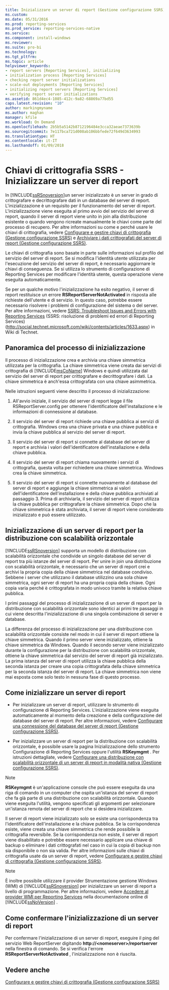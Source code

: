 ```yaml
---
title: Inizializzare un server di report (Gestione configurazione SSRS) | Microsoft Docs
ms.custom: 
ms.date: 05/31/2016
ms.prod: reporting-services
ms.prod_service: reporting-services-native
ms.service: 
ms.component: install-windows
ms.reviewer: 
ms.suite: pro-bi
ms.technology: 
ms.tgt_pltfrm: 
ms.topic: article
helpviewer_keywords:
- report servers [Reporting Services], initializing
- initialization process [Reporting Services]
- checking report server initializations
- scale-out deployments [Reporting Services]
- initializing report servers [Reporting Services]
- verifying report server initializations
ms.assetid: 861d4ec4-1085-412c-9a82-68869a77bd55
caps.latest.revision: "10"
author: markingmyname
ms.author: maghan
manager: kfile
ms.workload: On Demand
ms.openlocfilehash: 2b5b5a5142b8712196484e3cca32aeae7373639b
ms.sourcegitcommit: 7e117bca721d008ab106bbfede72f649d3634993
ms.translationtype: HT
ms.contentlocale: it-IT
ms.lasthandoff: 01/09/2018
---
```

# <a name="ssrs-encryption-keys---initialize-a-report-server"></a>Chiavi di crittografia SSRS - Inizializzare un server di report
  In [!INCLUDE[ssRSnoversion](../../includes/ssrsnoversion-md.md)]un server inizializzato è un server in grado di crittografare e decrittografare dati in un database del server di report. L'inizializzazione è un requisito per il funzionamento del server di report. L'inizializzazione viene eseguita al primo avvio del servizio del server di report, quando il server di report viene unito in join alla distribuzione esistente o quando vengono ricreate manualmente le chiavi come parte del processo di recupero. Per altre informazioni su come e perché usare le chiavi di crittografia, vedere [Configurare e gestire chiavi di crittografia &#40;Gestione configurazione SSRS&#41;](../../reporting-services/install-windows/ssrs-encryption-keys-manage-encryption-keys.md) e [Archiviare i dati crittografati del server di report &#40;Gestione configurazione SSRS&#41;](../../reporting-services/install-windows/ssrs-encryption-keys-store-encrypted-report-server-data.md).  
  
 Le chiavi di crittografia sono basate in parte sulle informazioni sul profilo del servizio del server di report. Se si modifica l'identità utente utilizzata per l'esecuzione del servizio del server di report, è necessario aggiornare le chiavi di conseguenza. Se si utilizza lo strumento di configurazione di Reporting Services per modificare l'identità utente, questa operazione viene eseguita automaticamente.  
  
 Se per un qualche motivo l'inizializzazione ha esito negativo, il server di report restituisce un errore **RSReportServerNotActivated** in risposta alle richieste dell'utente e di servizio. In questo caso, potrebbe essere necessario risolvere i problemi di configurazione del sistema o del server. Per altre informazioni, vedere [SSRS: Troubleshoot Issues and Errors with Reporting Services](http://social.technet.microsoft.com/wiki/contents/articles/1633.aspx) (SSRS: risoluzione di problemi ed errori di Reporting Services) (http://social.technet.microsoft.com/wiki/contents/articles/1633.aspx) in Wiki di Technet.  
  
## <a name="overview-of-the-initialization-process"></a>Panoramica del processo di inizializzazione  
 Il processo di inizializzazione crea e archivia una chiave simmetrica utilizzata per la crittografia. La chiave simmetrica viene creata dai servizi di crittografia di [!INCLUDE[msCoName](../../includes/msconame-md.md)] Windows e quindi utilizzata dal servizio del server di report per crittografare e decrittografare i dati. La chiave simmetrica è anch'essa crittografata con una chiave asimmetrica.  
  
 Nelle istruzioni seguenti viene descritto il processo di inizializzazione:  
  
1.  All'avvio iniziale, il servizio del server di report legge il file RSReportServer.config per ottenere l'identificatore dell'installazione e le informazioni di connessione al database.  
  
2.  Il servizio del server di report richiede una chiave pubblica ai servizi di crittografia. Windows crea una chiave privata e una chiave pubblica e invia la chiave pubblica al servizio del server di report.  
  
3.  Il servizio del server di report si connette al database del server di report e archivia i valori dell'identificatore dell'installazione e della chiave pubblica.  
  
4.  Il servizio del server di report chiama nuovamente i servizi di crittografia, questa volta per richiedere una chiave simmetrica. Windows crea la chiave simmetrica.  
  
5.  Il servizio del server di report si connette nuovamente al database del server di report e aggiunge la chiave simmetrica ai valori dell'identificatore dell'installazione e della chiave pubblica archiviati al passaggio 3. Prima di archiviarla, il servizio del server di report utilizza la chiave pubblica per crittografare la chiave simmetrica. Dopo che la chiave simmetrica è stata archiviata, il server di report viene considerato inizializzato e può essere utilizzato.  
  
## <a name="initializing-a-report-server-for-scale-out-deployment"></a>Inizializzazione di un server di report per la distribuzione con scalabilità orizzontale  
 [!INCLUDE[ssRSnoversion](../../includes/ssrsnoversion-md.md)] supporta un modello di distribuzione con scalabilità orizzontale che condivide un singolo database del server di report tra più istanze del server di report. Per unire in join una distribuzione con scalabilità orizzontale, è necessario che un server di report crei e archivi la propria copia della chiave simmetrica nel database condiviso. Sebbene i server che utilizzano il database utilizzino una sola chiave simmetrica, ogni server di report ha una propria copia della chiave. Ogni copia varia perché è crittografata in modo univoco tramite la relativa chiave pubblica.  
  
 I primi passaggi del processo di inizializzazione di un server di report per la distribuzione con scalabilità orizzontale sono identici ai primi tre passaggi in cui viene descritta l'inizializzazione di una singola combinazione di server e database.  
  
 La differenza del processo di inizializzazione per una distribuzione con scalabilità orizzontale consiste nel modo in cui il server di report ottiene la chiave simmetrica. Quando il primo server viene inizializzato, ottiene la chiave simmetrica da Windows. Quando il secondo server viene inizializzato durante la configurazione per la distribuzione con scalabilità orizzontale, ottiene la chiave simmetrica dal servizio del server di report già inizializzato. La prima istanza del server di report utilizza la chiave pubblica della seconda istanza per creare una copia crittografata della chiave simmetrica per la seconda istanza del server di report. La chiave simmetrica non viene mai esposta come solo testo in nessuna fase di questo processo.  
  
## <a name="how-to-initialize-a-report-server"></a>Come inizializzare un server di report  
  
-   Per inizializzare un server di report, utilizzare lo strumento di configurazione di Reporting Services. L'inizializzazione viene eseguita automaticamente al momento della creazione e della configurazione del database del server di report. Per altre informazioni, vedere [Configurare una connessione del database del server di report &#40;Gestione configurazione SSRS&#41;](../../reporting-services/install-windows/configure-a-report-server-database-connection-ssrs-configuration-manager.md).  
  
-   Per inizializzare un server di report per la distribuzione con scalabilità orizzontale, è possibile usare la pagina Inizializzazione dello strumento Configurazione di Reporting Services oppure l'utilità **RSKeymgmt** . Per istruzioni dettagliate, vedere [Configurare una distribuzione con scalabilità orizzontale di un server di report in modalità nativa &#40;Gestione configurazione SSRS&#41;](../../reporting-services/install-windows/configure-a-native-mode-report-server-scale-out-deployment.md).  
  
> [!NOTE]  
>  **RSKeymgmt** è un'applicazione console che può essere eseguita da una riga di comando in un computer che ospita un'istanza del server di report che fa già parte di una distribuzione con scalabilità orizzontale. Quando viene eseguita l'utilità, vengono specificati gli argomenti per selezionare un'istanza remota del server di report che si desidera inizializzare.  
  
 Il server di report viene inizializzato solo se esiste una corrispondenza tra l'identificatore dell'installazione e la chiave pubblica. Se la corrispondenza esiste, viene creata una chiave simmetrica che rende possibile la crittografia reversibile. Se la corrispondenza non esiste, il server di report viene disabilitato e potrebbe essere necessario applicare una chiave di backup o eliminare i dati crittografati nel caso in cui la copia di backup non sia disponibile o non sia valida. Per altre informazioni sulle chiavi di crittografia usate da un server di report, vedere [Configurare e gestire chiavi di crittografia &#40;Gestione configurazione SSRS&#41;](../../reporting-services/install-windows/ssrs-encryption-keys-manage-encryption-keys.md).  
  
> [!NOTE]  
>  È inoltre possibile utilizzare il provider Strumentazione gestione Windows (WMI) di [!INCLUDE[ssRSnoversion](../../includes/ssrsnoversion-md.md)] per inizializzare un server di report a livello di programmazione. Per altre informazioni, vedere [Accedere al provider WMI per Reporting Services](../../reporting-services/tools/access-the-reporting-services-wmi-provider.md) nella documentazione online di [!INCLUDE[ssNoVersion](../../includes/ssnoversion-md.md)] .  
  
## <a name="how-to-confirm-a-report-server-initialization"></a>Come confermare l'inizializzazione di un server di report  
 Per confermare l'inizializzazione di un server di report, eseguire il ping del servizio Web ReportServer digitando **http://\<nomeserver>/reportserver** nella finestra di comando. Se si verifica l'errore **RSReportServerNotActivated** , l'inizializzazione non è riuscita.  
  
## <a name="see-also"></a>Vedere anche
[Configurare e gestire chiavi di crittografia (Gestione configurazione SSRS)](../../reporting-services/install-windows/ssrs-encryption-keys-manage-encryption-keys.md)
  
  
